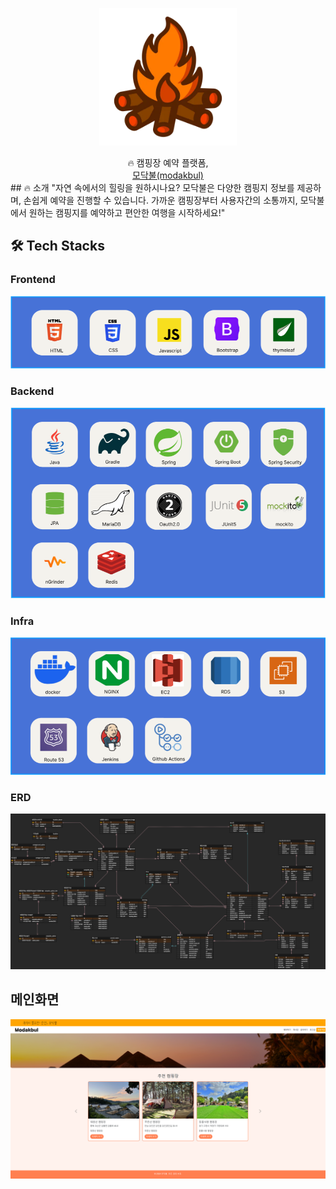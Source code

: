 <p align="center">
    <img src="https://github.com/aflyingmole/image/blob/main/fire.png" alt="pick-git-logo" width="220" height="220">
</p>

<div align="center">
  🔥 캠핑장 예약 플랫폼, <br>
  <a href="https://modakbul.shop">모닥불(modakbul)</a>
</div>
## 🔥 소개
"자연 속에서의 힐링을 원하시나요? 모닥불은 다양한 캠핑지 정보를 제공하며, 손쉽게 예약을 진행할 수 있습니다. 가까운 캠핑장부터 사용자간의 소통까지, 모닥불에서 원하는 캠핑지를 예약하고 편안한 여행을 시작하세요!"





## 🛠 Tech Stacks

### Frontend
![프론트](https://github.com/aflyingmole/image/blob/main/front.png)

### Backend
![백엔드](https://github.com/aflyingmole/image/blob/main/back.png)

### Infra
![인프라](https://github.com/aflyingmole/image/blob/main/infra.png)

### ERD
![erd](https://github.com/aflyingmole/image/blob/main/모닥불.png)


## 메인화면
![main](https://github.com/aflyingmole/image/blob/main/main.png)
  

 


 ##
 

